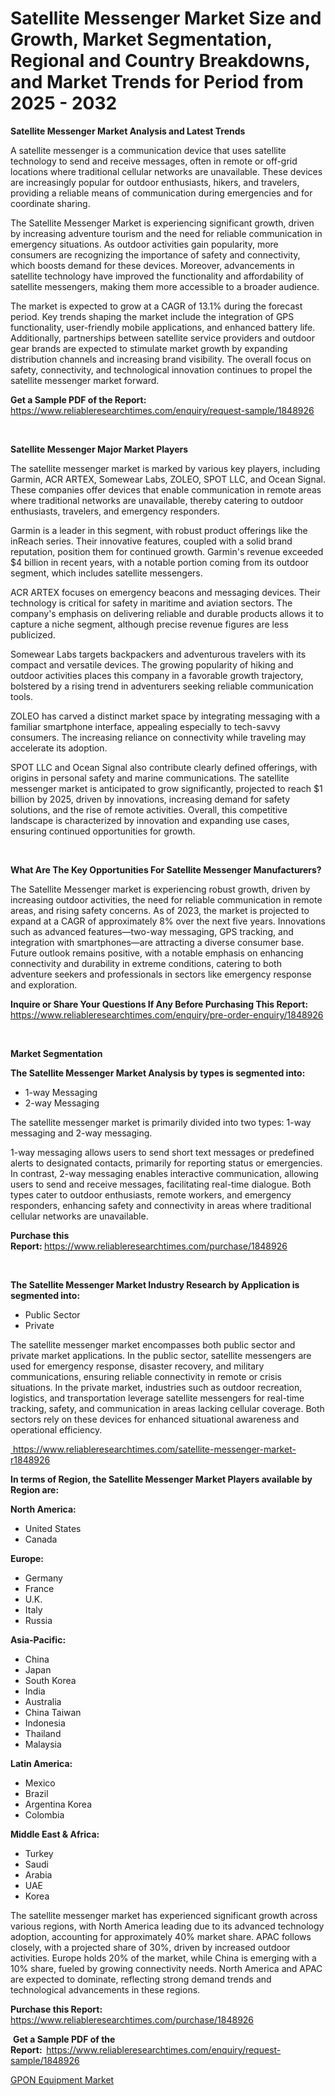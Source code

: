 <p><h1>Satellite Messenger Market Size and Growth, Market Segmentation, Regional and Country Breakdowns, and Market Trends for Period from 2025 -  2032</h1></p><p><strong>Satellite Messenger Market Analysis and Latest Trends</strong></p>
<p><p>A satellite messenger is a communication device that uses satellite technology to send and receive messages, often in remote or off-grid locations where traditional cellular networks are unavailable. These devices are increasingly popular for outdoor enthusiasts, hikers, and travelers, providing a reliable means of communication during emergencies and for coordinate sharing.</p><p>The Satellite Messenger Market is experiencing significant growth, driven by increasing adventure tourism and the need for reliable communication in emergency situations. As outdoor activities gain popularity, more consumers are recognizing the importance of safety and connectivity, which boosts demand for these devices. Moreover, advancements in satellite technology have improved the functionality and affordability of satellite messengers, making them more accessible to a broader audience.</p><p>The market is expected to grow at a CAGR of 13.1% during the forecast period. Key trends shaping the market include the integration of GPS functionality, user-friendly mobile applications, and enhanced battery life. Additionally, partnerships between satellite service providers and outdoor gear brands are expected to stimulate market growth by expanding distribution channels and increasing brand visibility. The overall focus on safety, connectivity, and technological innovation continues to propel the satellite messenger market forward.</p></p>
<p><strong>Get a Sample PDF of the Report:&nbsp;</strong> <a href="https://www.reliableresearchtimes.com/enquiry/request-sample/1848926?utm_campaign=3028&utm_medium=2&utm_source=Github&utm_content=ia&utm_term=06042025&utm_id=satellite-messenger">https://www.reliableresearchtimes.com/enquiry/request-sample/1848926</a></p>
<p>&nbsp;</p>
<p><strong>Satellite Messenger Major Market Players</strong></p>
<p><p>The satellite messenger market is marked by various key players, including Garmin, ACR ARTEX, Somewear Labs, ZOLEO, SPOT LLC, and Ocean Signal. These companies offer devices that enable communication in remote areas where traditional networks are unavailable, thereby catering to outdoor enthusiasts, travelers, and emergency responders.</p><p>Garmin is a leader in this segment, with robust product offerings like the inReach series. Their innovative features, coupled with a solid brand reputation, position them for continued growth. Garmin's revenue exceeded $4 billion in recent years, with a notable portion coming from its outdoor segment, which includes satellite messengers.</p><p>ACR ARTEX focuses on emergency beacons and messaging devices. Their technology is critical for safety in maritime and aviation sectors. The company's emphasis on delivering reliable and durable products allows it to capture a niche segment, although precise revenue figures are less publicized.</p><p>Somewear Labs targets backpackers and adventurous travelers with its compact and versatile devices. The growing popularity of hiking and outdoor activities places this company in a favorable growth trajectory, bolstered by a rising trend in adventurers seeking reliable communication tools.</p><p>ZOLEO has carved a distinct market space by integrating messaging with a familiar smartphone interface, appealing especially to tech-savvy consumers. The increasing reliance on connectivity while traveling may accelerate its adoption.</p><p>SPOT LLC and Ocean Signal also contribute clearly defined offerings, with origins in personal safety and marine communications. The satellite messenger market is anticipated to grow significantly, projected to reach $1 billion by 2025, driven by innovations, increasing demand for safety solutions, and the rise of remote activities. Overall, this competitive landscape is characterized by innovation and expanding use cases, ensuring continued opportunities for growth.</p></p>
<p>&nbsp;</p>
<p><strong>What Are The Key Opportunities For Satellite Messenger Manufacturers?</strong></p>
<p><p>The Satellite Messenger market is experiencing robust growth, driven by increasing outdoor activities, the need for reliable communication in remote areas, and rising safety concerns. As of 2023, the market is projected to expand at a CAGR of approximately 8% over the next five years. Innovations such as advanced features—two-way messaging, GPS tracking, and integration with smartphones—are attracting a diverse consumer base. Future outlook remains positive, with a notable emphasis on enhancing connectivity and durability in extreme conditions, catering to both adventure seekers and professionals in sectors like emergency response and exploration.</p></p>
<p><strong>Inquire or Share Your Questions If Any Before Purchasing This Report:</strong> <a href="https://www.reliableresearchtimes.com/enquiry/pre-order-enquiry/1848926?utm_campaign=3028&utm_medium=2&utm_source=Github&utm_content=ia&utm_term=06042025&utm_id=satellite-messenger">https://www.reliableresearchtimes.com/enquiry/pre-order-enquiry/1848926</a></p>
<p>&nbsp;</p>
<p><strong>Market Segmentation</strong></p>
<p><strong>The Satellite Messenger Market Analysis by types is segmented into:</strong></p>
<p><ul><li>1-way Messaging</li><li>2-way Messaging</li></ul></p>
<p><p>The satellite messenger market is primarily divided into two types: 1-way messaging and 2-way messaging. </p><p>1-way messaging allows users to send short text messages or predefined alerts to designated contacts, primarily for reporting status or emergencies. In contrast, 2-way messaging enables interactive communication, allowing users to send and receive messages, facilitating real-time dialogue. Both types cater to outdoor enthusiasts, remote workers, and emergency responders, enhancing safety and connectivity in areas where traditional cellular networks are unavailable.</p></p>
<p><strong>Purchase this Report:&nbsp;</strong><a href="https://www.reliableresearchtimes.com/purchase/1848926?utm_campaign=3028&utm_medium=2&utm_source=Github&utm_content=ia&utm_term=06042025&utm_id=satellite-messenger">https://www.reliableresearchtimes.com/purchase/1848926</a></p>
<p>&nbsp;</p>
<p><strong>The Satellite Messenger Market Industry Research by Application is segmented into:</strong></p>
<p><ul><li>Public Sector</li><li>Private</li></ul></p>
<p><p>The satellite messenger market encompasses both public sector and private market applications. In the public sector, satellite messengers are used for emergency response, disaster recovery, and military communications, ensuring reliable connectivity in remote or crisis situations. In the private market, industries such as outdoor recreation, logistics, and transportation leverage satellite messengers for real-time tracking, safety, and communication in areas lacking cellular coverage. Both sectors rely on these devices for enhanced situational awareness and operational efficiency.</p></p>
<p><a href="https://www.reliableresearchtimes.com/satellite-messenger-market-r1848926?utm_campaign=3028&utm_medium=2&utm_source=Github&utm_content=ia&utm_term=06042025&utm_id=satellite-messenger">&nbsp;https://www.reliableresearchtimes.com/satellite-messenger-market-r1848926</a></p>
<p><strong>In terms of Region, the Satellite Messenger Market Players available by Region are:</strong></p>
<p>
    <p> <strong> North America: </strong>
        <ul>
            <li>United States</li>
            <li>Canada</li>
        </ul>
        </p> 
    <p> <strong> Europe: </strong>
        <ul>
            <li>Germany</li>
            <li>France</li>
            <li>U.K.</li>
            <li>Italy</li>
            <li>Russia</li>
        </ul>
        </p> 
    <p> <strong> Asia-Pacific: </strong>
        <ul>
            <li>China</li>
            <li>Japan</li>
            <li>South Korea</li>
            <li>India</li>
            <li>Australia</li>
            <li>China Taiwan</li>
            <li>Indonesia</li>
            <li>Thailand</li>
            <li>Malaysia</li>
        </ul>
        </p> 
    <p> <strong> Latin America: </strong>
        <ul>
            <li>Mexico</li>
            <li>Brazil</li>
            <li>Argentina Korea</li>
            <li>Colombia</li>
        </ul>
        </p> 
    <p> <strong> Middle East & Africa: </strong>
        <ul>
            <li>Turkey</li>
            <li>Saudi</li>
            <li>Arabia</li>
            <li>UAE</li>
            <li>Korea</li>
        </ul>
    </p>
    </p>
<p><p>The satellite messenger market has experienced significant growth across various regions, with North America leading due to its advanced technology adoption, accounting for approximately 40% market share. APAC follows closely, with a projected share of 30%, driven by increased outdoor activities. Europe holds 20% of the market, while China is emerging with a 10% share, fueled by growing connectivity needs. North America and APAC are expected to dominate, reflecting strong demand trends and technological advancements in these regions.</p></p>
<p><strong>Purchase this Report: </strong><a href="https://www.reliableresearchtimes.com/purchase/1848926?utm_campaign=3028&utm_medium=2&utm_source=Github&utm_content=ia&utm_term=06042025&utm_id=satellite-messenger">https://www.reliableresearchtimes.com/purchase/1848926</a></p>
<p>&nbsp;<strong>Get a Sample PDF of the Report:&nbsp;&nbsp;</strong><a href="https://www.reliableresearchtimes.com/enquiry/request-sample/1848926?utm_campaign=3028&utm_medium=2&utm_source=Github&utm_content=ia&utm_term=06042025&utm_id=satellite-messenger">https://www.reliableresearchtimes.com/enquiry/request-sample/1848926</a></p>
<p><strong></strong></p>
<p><p><a href="https://github.com/deyniphytic/Market-Research-Report-List-1/blob/main/gpon-equipment-market.md?utm_campaign=3028&utm_medium=2&utm_source=Github&utm_content=ia&utm_term=06042025&utm_id=satellite-messenger">GPON Equipment Market</a></p></p>